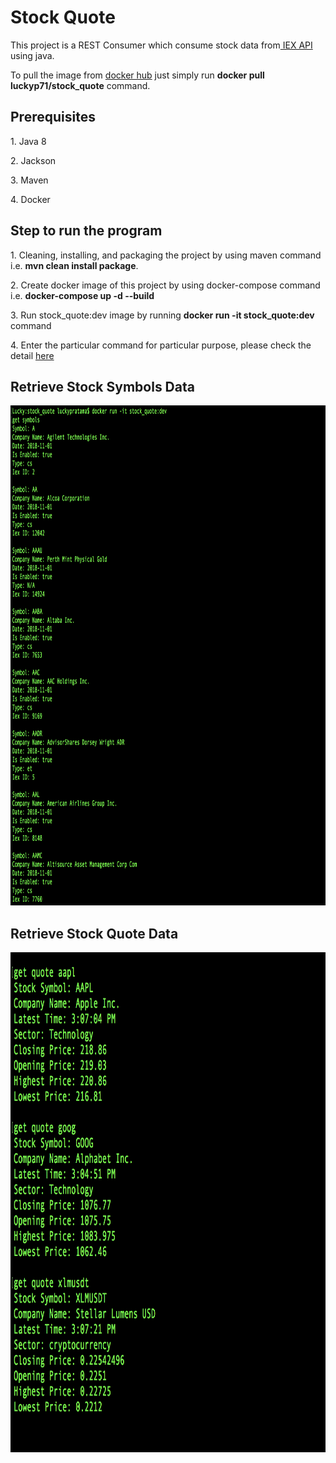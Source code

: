 <h1>Stock Quote</h1>

<p>This project is a REST Consumer which consume stock data from<a href="https://iextrading.com"> IEX API</a> using java.</p>
<p>To pull the image from <a href="https://hub.docker.com/r/luckyp71/stock_quote/">docker hub</a> just simply run <strong>docker pull luckyp71/stock_quote</strong> command.</p>

<h2>Prerequisites</h2>
<p>1. Java 8</p>
<p>2. Jackson</p>
<p>3. Maven</p> 
<p>4. Docker</p>

<h2>Step to run the program</h2>
<p>1. Cleaning, installing, and packaging the project by using maven command i.e. <strong>mvn clean install package</strong>.</p>
<p>2. Create docker image of this project by using docker-compose command i.e. <strong>docker-compose up -d --build</strong></p>
<p>3. Run stock_quote:dev image by running <strong>docker run -it stock_quote:dev</strong> command</p>
<p>4. Enter the particular command for particular purpose, please check the detail <a href="./src/main/resources/input.txt">here</a></p>

<h2>Retrieve Stock Symbols Data</h2>
<div>
<img src="./src/main/resources/get-symbols.png" height="800pt" width="1000pt"/>
</div>

<h2>Retrieve Stock Quote Data</h2>
<div>
<img src="./src/main/resources/get-quote.png" height="800pt" width="1000pt"/>
</div>
